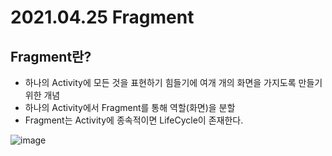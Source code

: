 # 2021.04.25 Fragment

## Fragment란?
- 하나의 Activity에 모든 것을 표현하기 힘들기에 여개 개의 화면을 가지도록 만들기 위한 개념
- 하나의 Activity에서 Fragment를 통해 역할(화면)을 분할
- Fragment는 Activity에 종속적이면 LifeCycle이 존재한다.

![image](https://user-images.githubusercontent.com/81352078/116002246-c09d2880-a633-11eb-8449-a89e6385284d.png)
